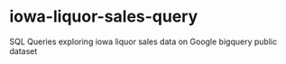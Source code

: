# iowa-liquor-sales-query
SQL Queries exploring iowa liquor sales data on Google bigquery public dataset
